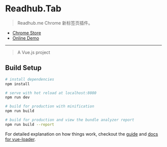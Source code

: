 # Readhub.Tab

> Readhub.me Chrome 新标签页插件。

* [Chrome Store](https://chrome.google.com/webstore/detail/readhubtab/lplndfbdjbiofehpnckdkfjobpdbfpma)
* [Online Demo](http://kenya.kshift.me)

---

> A Vue.js project

## Build Setup

``` bash
# install dependencies
npm install

# serve with hot reload at localhost:8080
npm run dev

# build for production with minification
npm run build

# build for production and view the bundle analyzer report
npm run build --report
```

For detailed explanation on how things work, checkout the [guide](http://vuejs-templates.github.io/webpack/) and [docs for vue-loader](http://vuejs.github.io/vue-loader).
